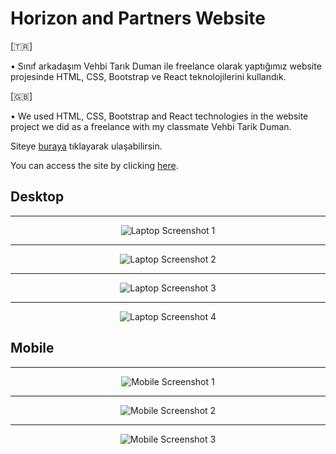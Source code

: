 # Horizon and Partners Website

[🇹🇷]

• Sınıf arkadaşım Vehbi Tarık Duman ile freelance olarak yaptığımız website projesinde HTML, CSS, Bootstrap ve React teknolojilerini kullandık.

[🇬🇧]

• We used HTML, CSS, Bootstrap and React technologies in the website project we did as a freelance with my classmate Vehbi Tarik Duman.

Siteye [buraya](https://www.hrznp.com/) tıklayarak ulaşabilirsin.

You can access the site by clicking [here](https://www.hrznp.com/).

## Desktop

---

<div align="center">
  <img src="https://github.com/serhatzunluoglu/horizon_and_partners_website/blob/8d80aab3aea26e7f36e67524a55cd03708283762/Macbook-Air-hrznp.com-1.png" alt="Laptop Screenshot 1">
</div>

---

<div align="center">
  <img src="https://github.com/serhatzunluoglu/horizon_and_partners_website/blob/8d80aab3aea26e7f36e67524a55cd03708283762/Macbook-Air-hrznp.com-2.png" alt="Laptop Screenshot 2">
</div>

---

<div align="center">
  <img src="https://github.com/serhatzunluoglu/horizon_and_partners_website/blob/8d80aab3aea26e7f36e67524a55cd03708283762/Macbook-Air-hrznp.com-3.png" alt="Laptop Screenshot 3">
</div>

---

<div align="center">
  <img src="https://github.com/serhatzunluoglu/horizon_and_partners_website/blob/8d80aab3aea26e7f36e67524a55cd03708283762/Macbook-Air-hrznp.com-4.png" alt="Laptop Screenshot 4">
</div>

## Mobile

---

<div align="center">
  <img src="https://github.com/serhatzunluoglu/horizon_and_partners_website/blob/fb09b17980ad6e1277a26acbdb1f6497825482e0/iPhone-13-PRO-1.png" alt="Mobile Screenshot 1">
</div>

---

<div align="center">
  <img src="https://github.com/serhatzunluoglu/horizon_and_partners_website/blob/fb09b17980ad6e1277a26acbdb1f6497825482e0/iPhone-13-PRO-2.png" alt="Mobile Screenshot 2">
</div>

---

<div align="center">
  <img src="https://github.com/serhatzunluoglu/horizon_and_partners_website/blob/fb09b17980ad6e1277a26acbdb1f6497825482e0/iPhone-13-PRO-1.png" alt="Mobile Screenshot 3">
</div>
